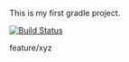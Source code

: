 This is my first gradle project.



[![Build Status](https://app.travis-ci.com/TahirUlusoy/firstproject.svg?branch=main)](https://app.travis-ci.com/TahirUlusoy/firstproject)

feature/xyz